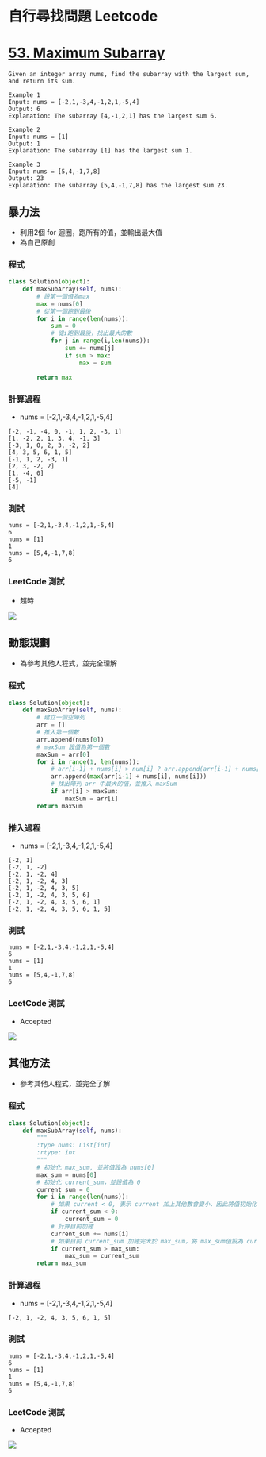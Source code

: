 # 自行尋找問題 Leetcode
# [53. Maximum Subarray](https://leetcode.com/problems/maximum-subarray/solutions/)
```
Given an integer array nums, find the subarray with the largest sum, and return its sum.
```
```
Example 1
Input: nums = [-2,1,-3,4,-1,2,1,-5,4]
Output: 6
Explanation: The subarray [4,-1,2,1] has the largest sum 6.
```
```
Example 2
Input: nums = [1]
Output: 1
Explanation: The subarray [1] has the largest sum 1.
```
```
Example 3
Input: nums = [5,4,-1,7,8]
Output: 23
Explanation: The subarray [5,4,-1,7,8] has the largest sum 23.
```
## 暴力法
* 利用2個 for 迴圈，跑所有的值，並輸出最大值
* 為自己原創
### 程式
```py
class Solution(object):
    def maxSubArray(self, nums):
        # 設第一個值為max
        max = nums[0]
        # 從第一個跑到最後
        for i in range(len(nums)):
            sum = 0
            # 從i跑到最後，找出最大的數
            for j in range(i,len(nums)):
                sum += nums[j]
                if sum > max:
                    max = sum

        return max
```
### 計算過程
* nums = [-2,1,-3,4,-1,2,1,-5,4]
```
[-2, -1, -4, 0, -1, 1, 2, -3, 1]
[1, -2, 2, 1, 3, 4, -1, 3]
[-3, 1, 0, 2, 3, -2, 2]
[4, 3, 5, 6, 1, 5]
[-1, 1, 2, -3, 1]
[2, 3, -2, 2]
[1, -4, 0]
[-5, -1]
[4]
```
### 測試
```
nums = [-2,1,-3,4,-1,2,1,-5,4]
6
nums = [1]
1
nums = [5,4,-1,7,8]
6
```

### LeetCode 測試
* 超時

![](https://github.com/yucing/alg111a/blob/main/picture/11.png)


## 動態規劃
* 為參考其他人程式，並完全理解
### 程式
```py
class Solution(object):
    def maxSubArray(self, nums):
        # 建立一個空陣列
        arr = []
        # 推入第一個數
        arr.append(nums[0])
        # maxSum 設值為第一個數
        maxSum = arr[0]
        for i in range(1, len(nums)):
            # arr[i-1] + nums[i] > num[i] ? arr.append(arr[i-1] + nums[i]) | arr.append(nums[i])
            arr.append(max(arr[i-1] + nums[i], nums[i]))
            # 找出陣列 arr 中最大的值，並推入 maxSum
            if arr[i] > maxSum:
                maxSum = arr[i]
        return maxSum
```
### 推入過程
* nums = [-2,1,-3,4,-1,2,1,-5,4]
```
[-2, 1]
[-2, 1, -2]
[-2, 1, -2, 4]
[-2, 1, -2, 4, 3]
[-2, 1, -2, 4, 3, 5]
[-2, 1, -2, 4, 3, 5, 6]
[-2, 1, -2, 4, 3, 5, 6, 1]
[-2, 1, -2, 4, 3, 5, 6, 1, 5]
```

### 測試
```
nums = [-2,1,-3,4,-1,2,1,-5,4]
6
nums = [1]
1
nums = [5,4,-1,7,8]
6
```

### LeetCode 測試
* Accepted

![](https://github.com/yucing/alg111a/blob/main/picture/12.png)

## 其他方法
* 參考其他人程式，並完全了解
### 程式
```py
class Solution(object):
    def maxSubArray(self, nums):
        """
        :type nums: List[int]
        :rtype: int
        """
        # 初始化 max_sum, 並將值設為 nums[0]
        max_sum = nums[0]
        # 初始化 current_sum，並設值為 0
        current_sum = 0
        for i in range(len(nums)):  
            # 如果 current < 0, 表示 current 加上其他數會變小，因此將值初始化
            if current_sum < 0:
                current_sum = 0
            # 計算目前加總
            current_sum += nums[i]
            # 如果目前 current_sum 加總完大於 max_sum，將 max_sum值設為 current_sum
            if current_sum > max_sum:
                max_sum = current_sum
        return max_sum
```
### 計算過程
* nums = [-2,1,-3,4,-1,2,1,-5,4]
```
[-2, 1, -2, 4, 3, 5, 6, 1, 5]
```
### 測試
```
nums = [-2,1,-3,4,-1,2,1,-5,4]
6
nums = [1]
1
nums = [5,4,-1,7,8]
6
```

### LeetCode 測試
* Accepted

![](https://github.com/yucing/alg111a/blob/main/picture/13.png)
